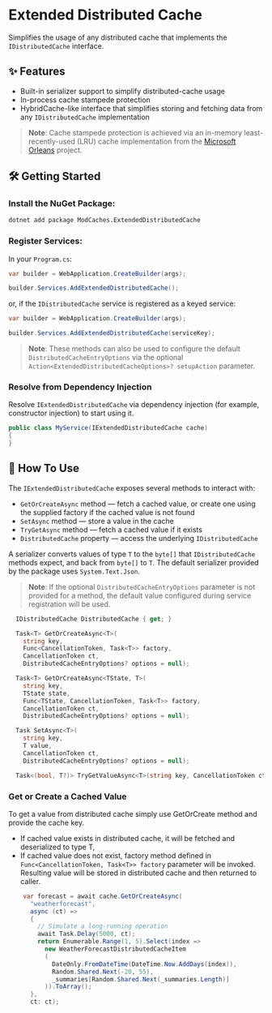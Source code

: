 ﻿# Extended Distributed Cache

Simplifies the usage of any distributed cache that implements the `IDistributedCache` interface.

## ✨ Features

- Built-in serializer support to simplify distributed-cache usage
- In-process cache stampede protection
- HybridCache-like interface that simplifies storing and fetching data from any `IDistributedCache` implementation

> **Note**: Cache stampede protection is achieved via an in-memory least-recently-used (LRU) cache implementation from the [Microsoft Orleans](https://github.com/dotnet/orleans) project.

## 🛠️ Getting Started

### Install the NuGet Package:

```bash
dotnet add package ModCaches.ExtendedDistributedCache
```

### Register Services:

In your `Program.cs`:

```csharp
var builder = WebApplication.CreateBuilder(args);

builder.Services.AddExtendedDistributedCache();
```

or, if the `IDistributedCache` service is registered as a keyed service:

```csharp
var builder = WebApplication.CreateBuilder(args);

builder.Services.AddExtendedDistributedCache(serviceKey);
```

> **Note**: These methods can also be used to configure the default `DistributedCacheEntryOptions` via the optional `Action<ExtendedDistributedCacheOptions>? setupAction` parameter.


### Resolve from Dependency Injection

Resolve `IExtendedDistributedCache` via dependency injection (for example, constructor injection) to start using it.

```csharp
public class MyService(IExtendedDistributedCache cache) 
{
}
```

## 🧩 How To Use

The `IExtendedDistributedCache` exposes several methods to interact with:

- `GetOrCreateAsync` method — fetch a cached value, or create one using the supplied factory if the cached value is not found
- `SetAsync` method — store a value in the cache
- `TryGetAsync` method — fetch a cached value if it exists
- `DistributedCache` property — access the underlying `IDistributedCache`

A serializer converts values of type `T` to the `byte[]` that `IDistributedCache` methods expect, and back from `byte[]` to `T`. The default serializer provided by the package uses `System.Text.Json`.

> **Note**: If the optional `DistributedCacheEntryOptions` parameter is not provided for a method, the default value configured during service registration will be used.

``` csharp
  IDistributedCache DistributedCache { get; }

  Task<T> GetOrCreateAsync<T>(
    string key,
    Func<CancellationToken, Task<T>> factory,
    CancellationToken ct,
    DistributedCacheEntryOptions? options = null);

  Task<T> GetOrCreateAsync<TState, T>(
    string key,
    TState state, 
    Func<TState, CancellationToken, Task<T>> factory,
    CancellationToken ct,
    DistributedCacheEntryOptions? options = null);

  Task SetAsync<T>(
    string key,
    T value,
    CancellationToken ct,
    DistributedCacheEntryOptions? options = null);

  Task<(bool, T?)> TryGetValueAsync<T>(string key, CancellationToken ct);
```

### Get or Create a Cached Value

To get a value from distributed cache simply use GetOrCreate method and provide the cache key.

- If cached value exists in distributed cache, it will be fetched and deserialized to type T,
- If cached value does not exist, factory method defined in `Func<CancellationToken, Task<T>> factory` parameter will be invoked. Resulting value will be stored in distributed cache and then returned to caller.

``` csharp
    var forecast = await cache.GetOrCreateAsync(
      "weatherforecast",
      async (ct) =>
      {
        // Simulate a long-running operation
        await Task.Delay(5000, ct);
        return Enumerable.Range(1, 5).Select(index =>
          new WeatherForecastDistributedCacheItem
          (
            DateOnly.FromDateTime(DateTime.Now.AddDays(index)),
            Random.Shared.Next(-20, 55),
            _summaries[Random.Shared.Next(_summaries.Length)]
          )).ToArray();
      },
      ct: ct);
```